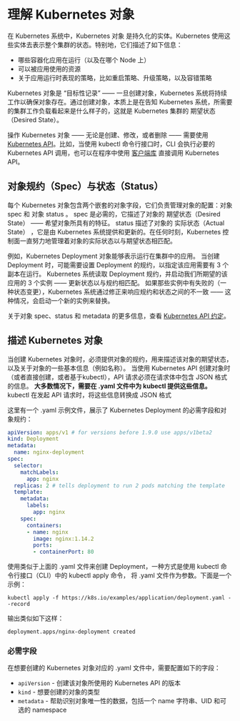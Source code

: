 # 理解 Kubernetes 对象
在 Kubernetes 系统中，Kubernetes 对象 是持久化的实体。Kubernetes 使用这些实体去表示整个集群的状态。特别地，它们描述了如下信息：
- 哪些容器化应用在运行（以及在哪个 Node 上）
- 可以被应用使用的资源
- 关于应用运行时表现的策略，比如重启策略、升级策略，以及容错策略

Kubernetes 对象是 “目标性记录” —— 一旦创建对象，Kubernetes 系统将持续工作以确保对象存在。通过创建对象，本质上是在告知 Kubernetes 系统，所需要的集群工作负载看起来是什么样子的，这就是 Kubernetes 集群的 期望状态（Desired State）。

操作 Kubernetes 对象 —— 无论是创建、修改，或者删除 —— 需要使用 [Kubernetes API](https://git.k8s.io/community/contributors/devel/sig-architecture/api-conventions.md)。比如，当使用 kubectl 命令行接口时，CLI 会执行必要的 Kubernetes API 调用，也可以在程序中使用 [客户端库](https://kubernetes.io/docs/reference/using-api/client-libraries/) 直接调用 Kubernetes API。

## 对象规约（Spec）与状态（Status）
每个 Kubernetes 对象包含两个嵌套的对象字段，它们负责管理对象的配置：对象 spec 和 对象 status 。 spec 是必需的，它描述了对象的 期望状态（Desired State） —— 希望对象所具有的特征。 status 描述了对象的 实际状态（Actual State） ，它是由 Kubernetes 系统提供和更新的。在任何时刻，Kubernetes 控制面一直努力地管理着对象的实际状态以与期望状态相匹配。

例如，Kubernetes Deployment 对象能够表示运行在集群中的应用。 当创建 Deployment 时，可能需要设置 Deployment 的规约，以指定该应用需要有 3 个副本在运行。 Kubernetes 系统读取 Deployment 规约，并启动我们所期望的该应用的 3 个实例 —— 更新状态以与规约相匹配。 如果那些实例中有失败的（一种状态变更），Kubernetes 系统通过修正来响应规约和状态之间的不一致 —— 这种情况，会启动一个新的实例来替换。

关于对象 spec、status 和 metadata 的更多信息，查看 [Kubernetes API 约定](https://git.k8s.io/community/contributors/devel/sig-architecture/api-conventions.md)。

## 描述 Kubernetes 对象
当创建 Kubernetes 对象时，必须提供对象的规约，用来描述该对象的期望状态，以及关于对象的一些基本信息（例如名称）。 当使用 Kubernetes API 创建对象时（或者直接创建，或者基于kubectl），API 请求必须在请求体中包含 JSON 格式的信息。 **大多数情况下，需要在 .yaml 文件中为 kubectl 提供这些信息。** kubectl 在发起 API 请求时，将这些信息转换成 JSON 格式

这里有一个 .yaml 示例文件，展示了 Kubernetes Deployment 的必需字段和对象规约：
```yaml
apiVersion: apps/v1 # for versions before 1.9.0 use apps/v1beta2
kind: Deployment
metadata:
  name: nginx-deployment
spec:
  selector:
    matchLabels:
      app: nginx
  replicas: 2 # tells deployment to run 2 pods matching the template
  template:
    metadata:
      labels:
        app: nginx
    spec:
      containers:
      - name: nginx
        image: nginx:1.14.2
        ports:
        - containerPort: 80
```

使用类似于上面的 .yaml 文件来创建 Deployment，一种方式是使用 kubectl 命令行接口（CLI）中的 kubectl apply 命令， 将 .yaml 文件作为参数。下面是一个示例：
```
kubectl apply -f https://k8s.io/examples/application/deployment.yaml --record
```
输出类似如下这样：
```
deployment.apps/nginx-deployment created
```
### 必需字段
在想要创建的 Kubernetes 对象对应的 .yaml 文件中，需要配置如下的字段：
- `apiVersion` - 创建该对象所使用的 Kubernetes API 的版本
- `kind` - 想要创建的对象的类型
- `metadata` - 帮助识别对象唯一性的数据，包括一个 name 字符串、UID 和可选的 namespace
